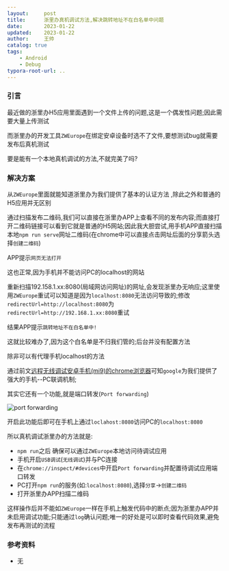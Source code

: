 ```yaml
---
layout:     post
title:      浙里办真机调试方法,解决跳转地址不在白名单中问题
date:       2023-01-22
updated:    2023-01-22
author:     王帅
catalog: true
tags:
    - Android
    - Debug
typora-root-url: ..
---
```


### 引言

最近做的浙里办H5应用里面遇到一个文件上传的问题,这是一个偶发性问题;因此需要大量上传测试

而浙里办的开发工具`ZWEurope`在绑定安卓设备时选不了文件,要想测试bug就需要发布后真机测试

要是能有一个本地真机调试的方法,不就完美了吗?

### 解决方案

从`ZWEurope`里面就能知道浙里办为我们提供了基本的认证方法 ,除此之外和普通的H5应用并无区别



通过扫描发布二维码,我们可以直接在浙里办APP上查看不同的发布内容;而直接打开二维码链接可以看到它就是普通的H5网站;因此我大胆尝试,用手机APP直接扫描本地`npm run serve`网址二维码(在chrome中可以直接点击网址后面的分享箭头选择`创建二维码`)



APP提示`网页无法打开`

这也正常,因为手机并不能访问PC的localhost的网站

重新扫描192.158.1.xx:8080(局域网访问网址)的网址,会发现浙里办无响应;这里使用`ZWEurope`重试可以知道是因为`localhost:8080`无法访问导致的;修改`redirectUrl=http://localhost:8080`为`redirectUrl=http://192.168.1.xx:8080`重试



结果APP提示`跳转地址不在白名单中!`

这就比较难办了,因为这个白名单是不归我们管的;后台并没有配置方法

除非可以有代理手机localhost的方法



通过前文[远程无线调试安卓手机(mi9)的chrome浏览器](./2023-01-20-远程无线调试安卓手机(mi9)的chrome浏览器)可知`google`为我们提供了强大的手机--PC联调机制;

其实它还有一个功能,就是端口转发(`Port forwarding`)

![port forwarding](/img/chrome_inspect_devices_forwarding.png)

开启此功能后即可在手机上通过`loclahost:8080`访问PC的`localhost:8080`



所以真机调试浙里办的方法就是:

* `npm run`之后 确保可以通过`ZWEurope`本地访问待调试应用
* 手机开启`USB调试`(`无线调试`)并与PC连接
* 在`chrome://inspect/#devices`中开启`Port forwarding`并配置待调试应用端口转发
* PC打开`npm run`的服务(如:`localhost:8080`),选择`分享`→`创建二维码`
* 打开浙里办APP扫描二维码





这样操作后并不能如`ZWEurope`一样在手机上触发代码中的断点;因为浙里办APP并未启用调试功能;只能通过`log`确认问题;唯一的好处是可以即时查看代码效果,避免发布再测试的流程

### 参考资料

* 无
